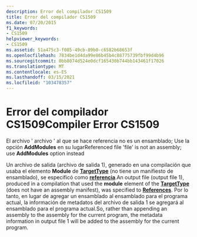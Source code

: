 ```yaml
---
description: Error del compilador CS1509
title: Error del compilador CS1509
ms.date: 07/20/2015
f1_keywords:
- CS1509
helpviewer_keywords:
- CS1509
ms.assetid: 51a475c3-f085-49cb-89b0-c6582b68653f
ms.openlocfilehash: 7834be1d4da99e86b45b4c88775739fbf99d4b96
ms.sourcegitcommit: 0bb8074d524e0dcf165430b744bb143461f17026
ms.translationtype: MT
ms.contentlocale: es-ES
ms.lasthandoff: 03/15/2021
ms.locfileid: "103478357"
---
```

# <a name="compiler-error-cs1509"></a><span data-ttu-id="3a0a4-103">Error del compilador CS1509</span><span class="sxs-lookup"><span data-stu-id="3a0a4-103">Compiler Error CS1509</span></span>

<span data-ttu-id="3a0a4-104">El archivo ' archivo ' al que se hace referencia no es un ensamblado; Use la opción **AddModules** en su lugar</span><span class="sxs-lookup"><span data-stu-id="3a0a4-104">Referenced file 'file' is not an assembly; use **AddModules** option instead</span></span>  
  
 <span data-ttu-id="3a0a4-105">Un archivo de salida (archivo de salida 1), generado en una compilación que usaba el elemento **Module** de [**TargetType**](../language-reference/compiler-options/output.md#targettype) (no tiene un manifiesto de ensamblado), se especificó como [**referencia**](../language-reference/compiler-options/inputs.md#references).</span><span class="sxs-lookup"><span data-stu-id="3a0a4-105">An output file (output file 1), produced in a compilation that used the **module** element of the [**TargetType**](../language-reference/compiler-options/output.md#targettype) (does not have an assembly manifest), was specified to [**References**](../language-reference/compiler-options/inputs.md#references).</span></span> <span data-ttu-id="3a0a4-106">Por lo tanto, en lugar de agregar un ensamblado al ensamblado para el programa actual, la información de metadatos del archivo de salida 1 se agregará al ensamblado para el programa actual.</span><span class="sxs-lookup"><span data-stu-id="3a0a4-106">So, rather than appending an assembly to the assembly for the current program, the metadata information in output file 1 will be added to the assembly for the current program.</span></span>
